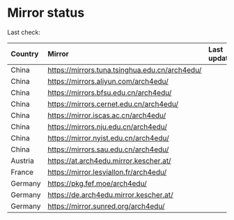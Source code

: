 <script src="./time.js"></script>
# Mirror status
Last check: <script type="text/javascript">localize(1710076770.0765388);</script>

|Country|Mirror|Last update|
|:------|:-----|:----------|
|China|https://mirrors.tuna.tsinghua.edu.cn/arch4edu/|<script type="text/javascript">localize(1710052086);</script>|
|China|https://mirrors.aliyun.com/arch4edu/|<script type="text/javascript">localize(1710009097);</script>|
|China|https://mirrors.bfsu.edu.cn/arch4edu/|<script type="text/javascript">localize(1710009097);</script>|
|China|https://mirrors.cernet.edu.cn/arch4edu/|<script type="text/javascript">localize(1710052086);</script>|
|China|https://mirror.iscas.ac.cn/arch4edu/|<script type="text/javascript">localize(1710052086);</script>|
|China|https://mirrors.nju.edu.cn/arch4edu/|<script type="text/javascript">localize(1710009097);</script>|
|China|https://mirror.nyist.edu.cn/arch4edu/|<script type="text/javascript">localize(1710052086);</script>|
|China|https://mirrors.sau.edu.cn/arch4edu/|<script type="text/javascript">localize(1710052086);</script>|
|Austria|https://at.arch4edu.mirror.kescher.at/|<script type="text/javascript">localize(1710052086);</script>|
|France|https://mirror.lesviallon.fr/arch4edu/|<script type="text/javascript">localize(1710009097);</script>|
|Germany|https://pkg.fef.moe/arch4edu/|<script type="text/javascript">localize(1710052086);</script>|
|Germany|https://de.arch4edu.mirror.kescher.at/|<script type="text/javascript">localize(1710052086);</script>|
|Germany|https://mirror.sunred.org/arch4edu/|<script type="text/javascript">localize(1710052086);</script>|

<script src="./tablefilter/tablefilter.js"></script>
<script src="./table.js"></script>